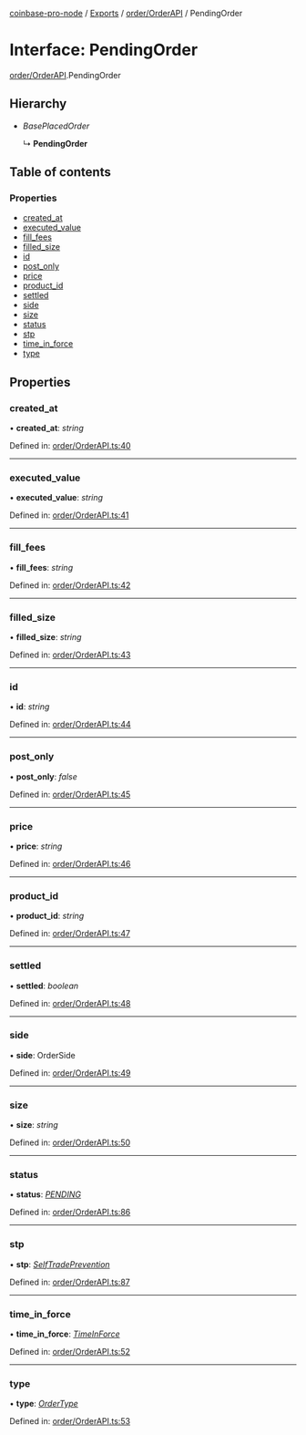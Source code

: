 [coinbase-pro-node](../README.md) / [Exports](../modules.md) / [order/OrderAPI](../modules/order_orderapi.md) / PendingOrder

# Interface: PendingOrder

[order/OrderAPI](../modules/order_orderapi.md).PendingOrder

## Hierarchy

* *BasePlacedOrder*

  ↳ **PendingOrder**

## Table of contents

### Properties

- [created\_at](order_orderapi.pendingorder.md#created_at)
- [executed\_value](order_orderapi.pendingorder.md#executed_value)
- [fill\_fees](order_orderapi.pendingorder.md#fill_fees)
- [filled\_size](order_orderapi.pendingorder.md#filled_size)
- [id](order_orderapi.pendingorder.md#id)
- [post\_only](order_orderapi.pendingorder.md#post_only)
- [price](order_orderapi.pendingorder.md#price)
- [product\_id](order_orderapi.pendingorder.md#product_id)
- [settled](order_orderapi.pendingorder.md#settled)
- [side](order_orderapi.pendingorder.md#side)
- [size](order_orderapi.pendingorder.md#size)
- [status](order_orderapi.pendingorder.md#status)
- [stp](order_orderapi.pendingorder.md#stp)
- [time\_in\_force](order_orderapi.pendingorder.md#time_in_force)
- [type](order_orderapi.pendingorder.md#type)

## Properties

### created\_at

• **created\_at**: *string*

Defined in: [order/OrderAPI.ts:40](https://github.com/bennycode/coinbase-pro-node/blob/004782e/src/order/OrderAPI.ts#L40)

___

### executed\_value

• **executed\_value**: *string*

Defined in: [order/OrderAPI.ts:41](https://github.com/bennycode/coinbase-pro-node/blob/004782e/src/order/OrderAPI.ts#L41)

___

### fill\_fees

• **fill\_fees**: *string*

Defined in: [order/OrderAPI.ts:42](https://github.com/bennycode/coinbase-pro-node/blob/004782e/src/order/OrderAPI.ts#L42)

___

### filled\_size

• **filled\_size**: *string*

Defined in: [order/OrderAPI.ts:43](https://github.com/bennycode/coinbase-pro-node/blob/004782e/src/order/OrderAPI.ts#L43)

___

### id

• **id**: *string*

Defined in: [order/OrderAPI.ts:44](https://github.com/bennycode/coinbase-pro-node/blob/004782e/src/order/OrderAPI.ts#L44)

___

### post\_only

• **post\_only**: *false*

Defined in: [order/OrderAPI.ts:45](https://github.com/bennycode/coinbase-pro-node/blob/004782e/src/order/OrderAPI.ts#L45)

___

### price

• **price**: *string*

Defined in: [order/OrderAPI.ts:46](https://github.com/bennycode/coinbase-pro-node/blob/004782e/src/order/OrderAPI.ts#L46)

___

### product\_id

• **product\_id**: *string*

Defined in: [order/OrderAPI.ts:47](https://github.com/bennycode/coinbase-pro-node/blob/004782e/src/order/OrderAPI.ts#L47)

___

### settled

• **settled**: *boolean*

Defined in: [order/OrderAPI.ts:48](https://github.com/bennycode/coinbase-pro-node/blob/004782e/src/order/OrderAPI.ts#L48)

___

### side

• **side**: OrderSide

Defined in: [order/OrderAPI.ts:49](https://github.com/bennycode/coinbase-pro-node/blob/004782e/src/order/OrderAPI.ts#L49)

___

### size

• **size**: *string*

Defined in: [order/OrderAPI.ts:50](https://github.com/bennycode/coinbase-pro-node/blob/004782e/src/order/OrderAPI.ts#L50)

___

### status

• **status**: [*PENDING*](../enums/order_orderapi.orderstatus.md#pending)

Defined in: [order/OrderAPI.ts:86](https://github.com/bennycode/coinbase-pro-node/blob/004782e/src/order/OrderAPI.ts#L86)

___

### stp

• **stp**: [*SelfTradePrevention*](../enums/order_orderapi.selftradeprevention.md)

Defined in: [order/OrderAPI.ts:87](https://github.com/bennycode/coinbase-pro-node/blob/004782e/src/order/OrderAPI.ts#L87)

___

### time\_in\_force

• **time\_in\_force**: [*TimeInForce*](../enums/order_orderapi.timeinforce.md)

Defined in: [order/OrderAPI.ts:52](https://github.com/bennycode/coinbase-pro-node/blob/004782e/src/order/OrderAPI.ts#L52)

___

### type

• **type**: [*OrderType*](../enums/order_orderapi.ordertype.md)

Defined in: [order/OrderAPI.ts:53](https://github.com/bennycode/coinbase-pro-node/blob/004782e/src/order/OrderAPI.ts#L53)
